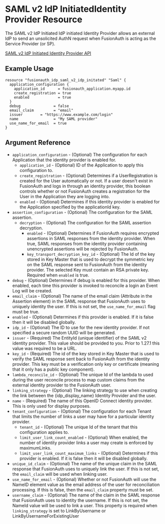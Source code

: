 # SAML v2 IdP InitiatedIdentity Provider Resource

The SAML v2 IdP Initiated IdP initiated Identity Provider allows an external IdP to send an unsolicited AuthN request when FusionAuth is acting as the Service Provider (or SP).

[SAML v2 IdP Initiated Identity Provider API](https://fusionauth.io/docs/v1/tech/apis/identity-providers/samlv2-idp-initiated/)

## Example Usage

```hcl
resource "fusionauth_idp_saml_v2_idp_initated" "Saml" {
  application_configuration {
    application_id      = fusionauth_application.myapp.id
    create_registration = true
    enabled             = true
  }
  debug               = false
  email_claim         = "email"
  issuer        = "https://www.example.com/login"
  name                = "My SAML provider"
  use_name_for_email  = true
}
```

## Argument Reference

* `application_configuration` - (Optional) The configuration for each Application that the identity provider is enabled for.
  * `application_id` - (Optional) ID of the Application to apply this configuration to.
  * `create_registration` - (Optional) Determines if a UserRegistration is created for the User automatically or not. If a user doesn't exist in FusionAuth and logs in through an identity provider, this boolean controls whether or not FusionAuth creates a registration for the User in the Application they are logging into.
  * `enabled` - (Optional) Determines if this identity provider is enabled for the Application specified by the applicationId key.
* `assertion_configuration` - (Optional) The configuration for the SAML assertion.
  * `decryption` - (Optional) The configuration for the SAML assertion decryption.
    * `enabled` - (Optional) Determines if FusionAuth requires encrypted assertions in SAML responses from the identity provider. When true, SAML responses from the identity provider containing unencrypted assertions will be rejected by FusionAuth.
    * `key_transport_decryption_key_id` - (Optional) The Id of the key stored in Key Master that is used to decrypt the symmetric key on the SAML response sent to FusionAuth from the identity provider. The selected Key must contain an RSA private key. Required when `enabled` is true.
* `debug` - (Optional) Determines if debug is enabled for this provider. When enabled, each time this provider is invoked to reconcile a login an Event Log will be created.
* `email_claim` - (Optional) The name of the email claim (Attribute in the Assertion element) in the SAML response that FusionAuth uses to uniquely identity the user. If this is not set, the `use_name_for_email` flag must be true.
* `enabled` - (Optional) Determines if this provider is enabled. If it is false then it will be disabled globally.
* `idp_id` - (Optional) The ID to use for the new identity provider. If not specified a secure random UUID will be generated.
* `issuer` - (Required) The EntityId (unique identifier) of the SAML v2 identity provider. This value should be provided to you. Prior to 1.27.1 this value was required to be a URL.
* `key_id` - (Required) The id of the key stored in Key Master that is used to verify the SAML response sent back to FusionAuth from the identity provider. This key must be a verification only key or certificate (meaning that it only has a public key component).
* `lambda_reconcile_id` - (Optional) The unique Id of the lambda to used during the user reconcile process to map custom claims from the external identity provider to the FusionAuth user.
* `linking_strategy` - (Optional) The linking strategy to use when creating the link between the {idp_display_name} Identity Provider and the user.
* `name` - (Required) The name of this OpenID Connect identity provider. This is only used for display purposes.
* `tenant_configuration` - (Optional) The configuration for each Tenant that limits the number of links a user may have for a particular identity provider.
  * `tenant_id` - (Optional) The unique Id of the tenant that this configuration applies to.
  * `limit_user_link_count_enabled` - (Optional) When enabled, the number of identity provider links a user may create is enforced by maximumLinks.
  * `limit_user_link_count_maximum_links` - (Optional) Determines if this provider is enabled. If it is false then it will be disabled globally.
* `unique_id_claim` - (Optional) The name of the unique claim in the SAML response that FusionAuth uses to uniquely link the user. If this is not set, the `email_claim` will be used when linking user.
* `use_name_for_email` - (Optional) Whether or not FusionAuth will use the NameID element value as the email address of the user for reconciliation processing. If this is false, then the `email_claim` property must be set.
* `username_claim` - (Optional) The name of the claim in the SAML response that FusionAuth uses to identity the username. If this is not set, the NameId value will be used to link a user. This property is required when `linking_strategy` is set to LinkByUsername or LinkByUsernameForExistingUser
